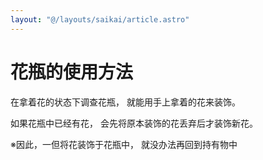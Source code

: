 ```yaml
---
layout: "@/layouts/saikai/article.astro"
---
```


# 花瓶的使用方法

在拿着花的状态下调查花瓶， 就能用手上拿着的花来装饰。

如果花瓶中已经有花， 会先将原本装饰的花丢弃后才装饰新花。

※因此，一但将花装饰于花瓶中， 就没办法再回到持有物中
